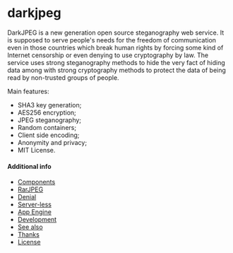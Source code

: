 darkjpeg
========

DarkJPEG is a new generation open source steganography web service. It is supposed to serve people's needs for the freedom of communication even in those countries which break human rights by forcing some kind of Internet censorship or even denying to use cryptography by law. The service uses strong steganography methods to hide the very fact of hiding data among with strong cryptography methods to protect the data of being read by non-trusted groups of people.

Main features:
- SHA3 key generation;
- AES256 encryption;
- JPEG steganography;
- Random containers;
- Client side encoding;
- Anonymity and privacy;
- MIT License.

#### Additional info

- [Components](https://github.com/darkjpeg/darkjpeg.github.io/blob/master/NOTES.md#components)
- [RarJPEG](https://github.com/darkjpeg/darkjpeg.github.io/blob/master/NOTES.md#rarjpeg-support)
- [Denial](https://github.com/darkjpeg/darkjpeg.github.io/blob/master/NOTES.md#deniable-encryption)
- [Server-less](https://github.com/darkjpeg/darkjpeg.github.io/blob/master/NOTES.md#server-less)
- [App Engine](https://github.com/darkjpeg/darkjpeg.github.io/blob/master/NOTES.md#app-engine-support)
- [Development](https://github.com/darkjpeg/darkjpeg.github.io/blob/master/NOTES.md#developers-guide)
- [See also](https://github.com/darkjpeg/darkjpeg.github.io/blob/master/NOTES.md#see-also)
- [Thanks](https://github.com/darkjpeg/darkjpeg.github.io/blob/master/NOTES.md#thanks-to)
- [License](https://github.com/darkjpeg/darkjpeg.github.io/blob/master/NOTES.md#license)
